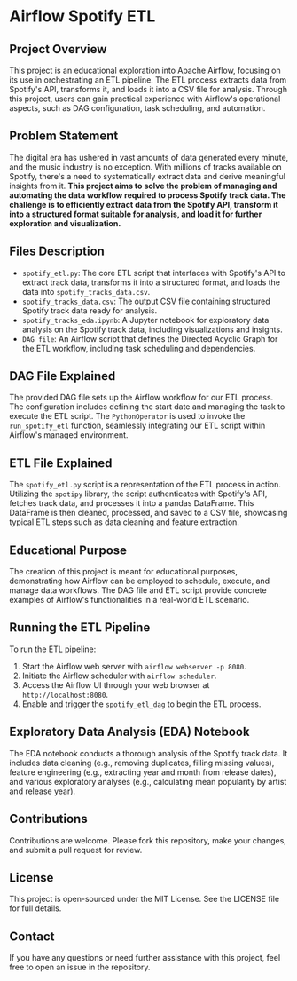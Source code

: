 # Airflow Spotify ETL

## Project Overview
This project is an educational exploration into Apache Airflow, focusing on its use in orchestrating an ETL pipeline. The ETL process extracts data from Spotify's API, transforms it, and loads it into a CSV file for analysis. Through this project, users can gain practical experience with Airflow's operational aspects, such as DAG configuration, task scheduling, and automation.

## Problem Statement
The digital era has ushered in vast amounts of data generated every minute, and the music industry is no exception. With millions of tracks available on Spotify, there's a need to systematically extract data and derive meaningful insights from it. **This project aims to solve the problem of managing and automating the data workflow required to process Spotify track data. The challenge is to efficiently extract data from the Spotify API, transform it into a structured format suitable for analysis, and load it for further exploration and visualization.**

## Files Description
- `spotify_etl.py`: The core ETL script that interfaces with Spotify's API to extract track data, transforms it into a structured format, and loads the data into `spotify_tracks_data.csv`.
- `spotify_tracks_data.csv`: The output CSV file containing structured Spotify track data ready for analysis.
- `spotify_tracks_eda.ipynb`: A Jupyter notebook for exploratory data analysis on the Spotify track data, including visualizations and insights.
- `DAG file`: An Airflow script that defines the Directed Acyclic Graph for the ETL workflow, including task scheduling and dependencies.

## DAG File Explained
The provided DAG file sets up the Airflow workflow for our ETL process. The configuration includes defining the start date and managing the task to execute the ETL script. The `PythonOperator` is used to invoke the `run_spotify_etl` function, seamlessly integrating our ETL script within Airflow's managed environment.

## ETL File Explained
The `spotify_etl.py` script is a representation of the ETL process in action. Utilizing the `spotipy` library, the script authenticates with Spotify's API, fetches track data, and processes it into a pandas DataFrame. This DataFrame is then cleaned, processed, and saved to a CSV file, showcasing typical ETL steps such as data cleaning and feature extraction.

## Educational Purpose
The creation of this project is meant for educational purposes, demonstrating how Airflow can be employed to schedule, execute, and manage data workflows. The DAG file and ETL script provide concrete examples of Airflow's functionalities in a real-world ETL scenario.

## Running the ETL Pipeline
To run the ETL pipeline:
1. Start the Airflow web server with `airflow webserver -p 8080`.
2. Initiate the Airflow scheduler with `airflow scheduler`.
3. Access the Airflow UI through your web browser at `http://localhost:8080`.
4. Enable and trigger the `spotify_etl_dag` to begin the ETL process.

## Exploratory Data Analysis (EDA) Notebook
The EDA notebook conducts a thorough analysis of the Spotify track data. It includes data cleaning (e.g., removing duplicates, filling missing values), feature engineering (e.g., extracting year and month from release dates), and various exploratory analyses (e.g., calculating mean popularity by artist and release year).

## Contributions
Contributions are welcome. Please fork this repository, make your changes, and submit a pull request for review.

## License
This project is open-sourced under the MIT License. See the LICENSE file for full details.

## Contact
If you have any questions or need further assistance with this project, feel free to open an issue in the repository.


